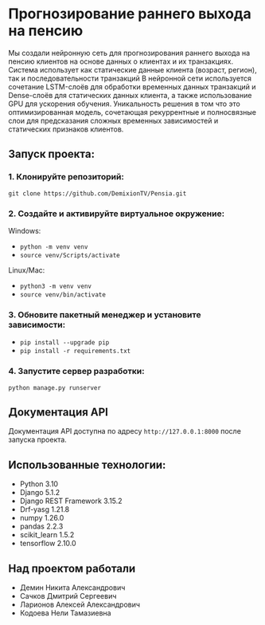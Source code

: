 # Прогнозирование раннего выхода на пенсию

Мы создали нейронную сеть для прогнозирования раннего выхода на пенсию клиентов на основе данных о клиентах и их транзакциях. Система использует как статические данные клиента (возраст, регион), так и последовательности транзакций
В нейронной сети используется сочетание LSTM-слоёв для обработки временных данных транзакций и Dense-слоёв для статических данных клиента, а также использование GPU для ускорения обучения.
Уникальность решения в том что это оптимизированная модель, сочетающая рекуррентные и полносвязные слои для предсказания сложных временных зависимостей и статических признаков клиентов.

## Запуск проекта:

### 1. Клонируйте репозиторий:
`git clone https://github.com/DemixionTV/Pensia.git`

### 2. Cоздайте и активируйте виртуальное окружение:
Windows:
- `python -m venv venv`
- `source venv/Scripts/activate`

Linux/Mac:
- `python3 -m venv venv`
- `source venv/bin/activate`

### 3. Обновите пакетный менеджер и установите зависимости:
- `pip install --upgrade pip`
- `pip install -r requirements.txt`

### 4. Запустите сервер разработки:
`python manage.py runserver`

## Документация API
Документация API доступна по адресу `http://127.0.0.1:8000` после запуска проекта.

## Использованные технологии:
- Python 3.10
- Django 5.1.2
- Django REST Framework 3.15.2
- Drf-yasg 1.21.8
- numpy 1.26.0
- pandas 2.2.3
- scikit_learn 1.5.2
- tensorflow 2.10.0

## Над проектом работали
- Демин Никита Александрович
- Сачков Дмитрий Сергеевич
- Ларионов Алексей Александрович
- Кодоева Нели Тамазиевна
